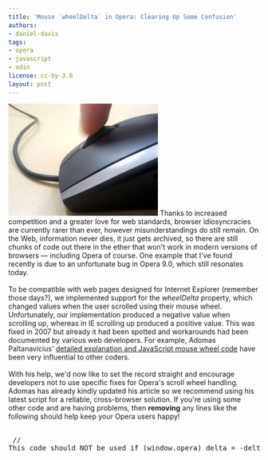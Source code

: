 ```yaml
---
title: 'Mouse `wheelDelta` in Opera: Clearing Up Some Confusion'
authors:
- daniel-davis
tags:
- opera
- javascript
- odin
license: cc-by-3.0
layout: post
---
```


<span class='imgright'><img alt='' src='/blog/mouse-wheeldelta-in-opera/mouse-wheelDelta-in-Opera.jpg' /></span> Thanks to increased competition and a greater love for web standards, browser idiosyncracies are currently rarer than ever, however misunderstandings do still remain. On the Web, information never dies, it just gets archived, so there are still chunks of code out there in the ether that won&#39;t work in modern versions of browsers — including Opera of course. One example that I&#39;ve found recently is due to an unfortunate bug in Opera 9.0, which still resonates today.<br/><br/>To be compatible with web pages designed for Internet Explorer (remember those days?), we implemented support for the <i>wheelDelta</i> property, which changed values when the user scrolled using their mouse wheel. Unfortunately, our implementation produced a negative value when scrolling up, whereas in IE scrolling up produced a positive value. This was fixed in 2007 but already it had been spotted and workarounds had been documented by various web developers. For example, Adomas Paltanavicius&#39; <a href="http://www.adomas.org/javascript-mouse-wheel/" target="_blank">detailed explanation and JavaScript mouse wheel code</a> have been very influential to other coders.<br/><br/>With his help, we&#39;d now like to set the record straight and encourage developers not to use specific fixes for Opera&#39;s scroll wheel handling. Adomas has already kindly updated his article so we recommend using his latest script for a reliable, cross-browser solution. If you&#39;re using some other code and are having problems, then <strong>removing</strong> any lines like the following should help keep your Opera users happy!<br/><br/><pre>
// This code should NOT be used
if (window.opera) delta = -delta;
</pre><br/>
